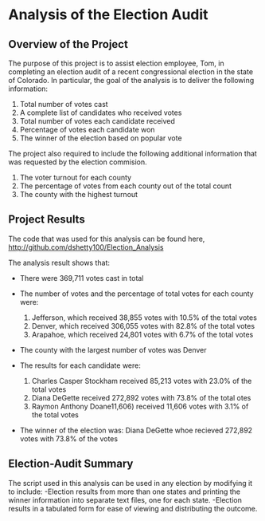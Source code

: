 # Analysis of the Election Audit

## Overview of the Project

The purpose of this project is to assist election employee, Tom, in completing an election audit of a recent congressional 
election in the state of Colorado. In particular, the goal of the analysis is to deliver the following information: 

1. Total number of votes cast
2. A complete list of candidates who received votes
3. Total number of votes each candidate received
4. Percentage of votes each candidate won
5. The winner of the election based on popular vote

The project also required to include the following additional information that was requested by the election commision.

1. The voter turnout for each county
2. The percentage of votes from each county out of the total count
3. The county with the highest turnout

## Project Results

The code that was used for this analysis can be found here, http://github.com/dshetty100/Election_Analysis 

The analysis result shows that:
- There were 369,711 votes cast in total

- The number of votes and the percentage of total votes for each county were:
  1. Jefferson, which received 38,855 votes with 10.5% of the total votes
  2. Denver, which received 306,055 votes with 82.8% of the total votes
  3. Arapahoe, which received 24,801 votes with 6.7% of the total votes

- The county with the largest number of votes was Denver

- The results for each candidate were:
  1.  Charles Casper Stockham received 85,213 votes with 23.0% of the total votes
  2.  Diana DeGette received 272,892 votes with 73.8% of the total otes
  3.  Raymon Anthony Doane11,606) received 11,606 votes with 3.1% of the total votes

- The winner of the election was:
  Diana DeGette whoe recieved 272,892 votes with 73.8% of the votes
 
## Election-Audit Summary

The script used in this analysis can be used in any election by modifying it to include:
-Election results from more than one states and printing the winner information into separate text files, one for each state.
-Election results in a tabulated form for ease of viewing and distributing the outcome. 
